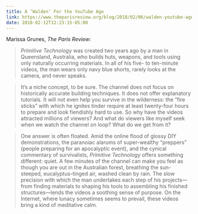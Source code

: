 ```yaml
---
title: A ‘Walden’ For the YouTube Age 
link: https://www.theparisreview.org/blog/2018/02/06/walden-youtube-age/
date: 2018-02-12T12:23:15-05:00
---
```


Marissa Grunes, *The Paris Review*: 

> *Primitive Technology* was created two years ago by a man in Queensland, Australia, who builds huts, weapons, and tools using only naturally occurring materials. In all of his five- to ten-minute videos, the man wears only navy blue shorts, rarely looks at the camera, and never speaks. 

> It’s a niche concept, to be sure. The channel does not focus on historically accurate building techniques. It does not offer explanatory tutorials. It will not even help you survive in the wilderness: the “fire sticks” with which he ignites tinder require at least twenty-four hours to prepare and look fiendishly hard to use. So why have the videos attracted millions of viewers? And what do viewers like myself seek when we watch the channel on loop? What do we get from it? 

> One answer is often floated. Amid the online flood of glossy DIY demonstrations, the paranoiac alarums of super-wealthy “preppers” (people preparing for an apocalyptic event), and the cynical commentary of survivalists, *Primitive Technology* offers something different: quiet. A few minutes of the channel can make you feel as though you are out in the Australian forest, breathing the sun-steeped, eucalyptus-tinged air, washed clean by rain. The slow precision with which the man undertakes each step of his projects—from finding materials to shaping his tools to assembling his finished structures—lends the videos a soothing sense of purpose. On the Internet, where lunacy sometimes seems to prevail, these videos bring a kind of meditative calm.

